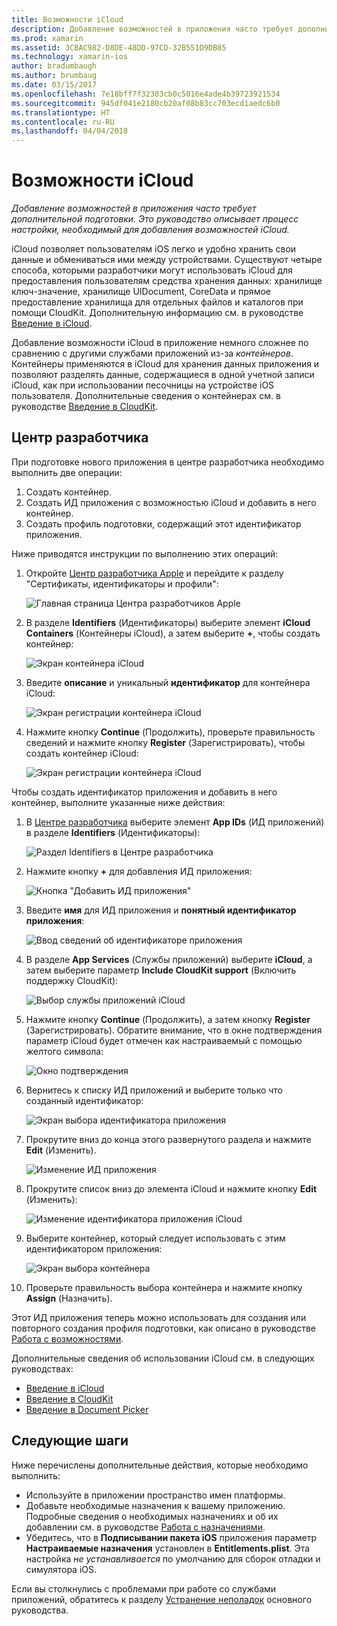 ```yaml
---
title: Возможности iCloud
description: Добавление возможностей в приложения часто требует дополнительной подготовки. Это руководство описывает процесс настройки, необходимый для добавления возможностей iCloud.
ms.prod: xamarin
ms.assetid: 3CBAC982-D8DE-48DD-97CD-32B551D9DB85
ms.technology: xamarin-ios
author: bradumbaugh
ms.author: brumbaug
ms.date: 03/15/2017
ms.openlocfilehash: 7e18bff7f32303cb0c5016e4ade4b39723921534
ms.sourcegitcommit: 945df041e2180cb20af08b83cc703ecd1aedc6b0
ms.translationtype: HT
ms.contentlocale: ru-RU
ms.lasthandoff: 04/04/2018
---
```

# <a name="icloud-capabilities"></a>Возможности iCloud

_Добавление возможностей в приложения часто требует дополнительной подготовки. Это руководство описывает процесс настройки, необходимый для добавления возможностей iCloud._

iCloud позволяет пользователям iOS легко и удобно хранить свои данные и обмениваться ими между устройствами. Существуют четыре способа, которыми разработчики могут использовать iCloud для предоставления пользователям средства хранения данных: хранилище ключ-значение, хранилище UIDocument, CoreData и прямое предоставление хранилища для отдельных файлов и каталогов при помощи CloudKit. Дополнительную информацию см. в руководстве [Введение в iCloud](~/ios/data-cloud/introduction-to-icloud.md).

Добавление возможности iCloud в приложение немного сложнее по сравнению с другими службами приложений из-за _контейнеров_. Контейнеры применяются в iCloud для хранения данных приложения и позволяют разделять данные, содержащиеся в одной учетной записи iCloud, как при использовании песочницы на устройстве iOS пользователя. Дополнительные сведения о контейнерах см. в руководстве [Введение в CloudKit](~/ios/data-cloud/intro-to-cloudkit.md).

<!--# Xcode

The steps in section [Adding App Services ](~/ios/deploy-test/provisioning/capabilities/index.md) above can be used to toggle the required iCloud capability. Depending on which means of storage is being used in your app, you may need to do additional setup. The image below shows the iCloud capabilities pane:

 ![iCloud Capability section](icloud-capabilities-images/image21.png)

First select the required service. If iCloud Documents or CloudKit have been selected, you must select a container. Selecting the default container will create a new container that is unique to the app. Alternatively, if you have created a container either via Xcode or the developer portal, select it here.
-->

<a name="icloud-developer-center" />

## <a name="developer-center"></a>Центр разработчика

При подготовке нового приложения в центре разработчика необходимо выполнить две операции:

1.  Создать контейнер.
2.  Создать ИД приложения с возможностью iCloud и добавить в него контейнер.
3. Создать профиль подготовки, содержащий этот идентификатор приложения.

Ниже приводятся инструкции по выполнению этих операций:

1.  Откройте [Центр разработчика Apple](https://developer.apple.com/account/) и перейдите к разделу "Сертификаты, идентификаторы и профили": 
    
     ![Главная страница Центра разработчиков Apple](icloud-capabilities-images/image22.png)

2.  В разделе **Identifiers** (Идентификаторы) выберите элемент **iCloud Containers** (Контейнеры iCloud), а затем выберите **+**, чтобы создать контейнер:  
    
    ![Экран контейнера iCloud](icloud-capabilities-images/image23.png)

3.  Введите **описание** и уникальный **идентификатор** для контейнера iCloud: 
    
    ![Экран регистрации контейнера iCloud](icloud-capabilities-images/image24.png)

4.  Нажмите кнопку **Continue** (Продолжить), проверьте правильность сведений и нажмите кнопку **Register** (Зарегистрировать), чтобы создать контейнер iCloud:  
    
    ![Экран регистрации контейнера iCloud](icloud-capabilities-images/image25.png)

Чтобы создать идентификатор приложения и добавить в него контейнер, выполните указанные ниже действия:

1.  В [Центре разработчика](https://developer.apple.com/account/) выберите элемент **App IDs** (ИД приложений) в разделе **Identifiers** (Идентификаторы): 
    
    ![Раздел Identifiers в Центре разработчика](icloud-capabilities-images/image26.png)

2.  Нажмите кнопку **+** для добавления ИД приложения: 
    
    ![Кнопка "Добавить ИД приложения"](icloud-capabilities-images/image27.png)

3.  Введите **имя** для ИД приложения и **понятный идентификатор приложения**:
    
    ![Ввод сведений об идентификаторе приложения](icloud-capabilities-images/image28.png)

4.  В разделе **App Services** (Службы приложений) выберите **iCloud**, а затем выберите параметр **Include CloudKit support** (Включить поддержку CloudKit):
    
    ![Выбор службы приложений iCloud](icloud-capabilities-images/image29.png)

5.  Нажмите кнопку **Continue** (Продолжить), а затем кнопку **Register** (Зарегистрировать). Обратите внимание, что в окне подтверждения параметр iCloud будет отмечен как настраиваемый с помощью желтого символа:   
    
    ![Окно подтверждения](icloud-capabilities-images/image30.png)

6.  Вернитесь к списку ИД приложений и выберите только что созданный идентификатор: 
    
    ![Экран выбора идентификатора приложения](icloud-capabilities-images/image31.png)

7.  Прокрутите вниз до конца этого развернутого раздела и нажмите **Edit** (Изменить).
    
    ![Изменение ИД приложения](icloud-capabilities-images/image32.png)

8.  Прокрутите список вниз до элемента iCloud и нажмите кнопку **Edit** (Изменить):  
    
    ![Изменение идентификатора приложения iCloud](icloud-capabilities-images/image33.png)

9.  Выберите контейнер, который следует использовать с этим идентификатором приложения:  
    
    ![Экран выбора контейнера](icloud-capabilities-images/image34.png)

10. Проверьте правильность выбора контейнера и нажмите кнопку **Assign** (Назначить).
 
Этот ИД приложения теперь можно использовать для создания или повторного создания профиля подготовки, как описано в руководстве [Работа с возможностями](~/ios/deploy-test/provisioning/capabilities/index.md). 

Дополнительные сведения об использовании iCloud см. в следующих руководствах:

*   [Введение в iCloud](~/ios/data-cloud/introduction-to-icloud.md)
*   [Введение в CloudKit](~/ios/data-cloud/intro-to-cloudkit.md)
*   [Введение в Document Picker](~/ios/platform/document-picker.md)

## <a name="next-steps"></a>Следующие шаги
 
Ниже перечислены дополнительные действия, которые необходимо выполнить:

* Используйте в приложении пространство имен платформы.
* Добавьте необходимые назначения к вашему приложению. Подробные сведения о необходимых назначениях и об их добавлении см. в руководстве [Работа с назначениями](~/ios/deploy-test/provisioning/entitlements.md).
* Убедитесь, что в **Подписывании пакета iOS** приложения параметр **Настраиваемые назначения** установлен в **Entitlements.plist**. Эта настройка _не устанавливается_ по умолчанию для сборок отладки и симулятора iOS.

Если вы столкнулись с проблемами при работе со службами приложений, обратитесь к разделу [Устранение неполадок](~/ios/deploy-test/provisioning/capabilities/index.md) основного руководства.